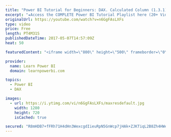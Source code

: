 ```yaml
---
title: "Power BI Tutorial for Beginners: DAX. Calculated Column (1.3.1)"
excerpt: "★Access the COMPLETE Power BI Tutorial Playlist here (20+ Videos)★ ☞ https://www.youtube.com/watch?v=1bysg... This Power BI Tutorial for Beginners & Excel Users, walks you through Step-by-Step in creating your first Power BI Dashboard (includes Download Files). This is meant as an introduction to Power"
originalUrl: https://youtube.com/watch?v=n6GgFAsLXFs
type: video
price: Free
length: PT4M31S
publishedDateTime: 2017-05-07T14:57:09Z
heat: 50

featuredContent: "<iframe width=\"800\" height=\"500\" frameborder=\"0\" src=\"https://www.youtube.com/embed/n6GgFAsLXFs\" allow=\"accelerometer; autoplay; encrypted-media; gyroscope; picture-in-picture\" allowfullscreen></iframe>"

provider:
  name: Learn Power BI
  domain: learnpowerbi.com

topics:
  - Power BI
  - DAX

images:
  - url: https://i.ytimg.com/vi/n6GgFAsLXFs/maxresdefault.jpg
    width: 1280
    height: 720
    isCached: true

secured: "R8mHDB7+fFRh71H4dHn3WexcgdIieuRpN5GnWcp7jHAk+ZJKTiqL2B8Zh4HWercUNtJRKrNNAekw2E1X0vswfo+eNvjQ+e2FzNOZcW3D+/rMTz6P2A7oF7mG0AEnKjqd/kLVRoLwOxYV2PPjPe8QW4psnugsCGSOnRBj4SHR/FTbOtCKKiouvIkCsMQ4n23uhpyWJQssMZ4RBm8CCdby4KpgIkAwaJ/QYdAl2tg8UdUIUVbSYuIbYO2ElsWTsXBsgb66ByWn38L+kwIUoKKnUUzD/TYhvB4pxUII5Pzep0qsbjkksyklYS4Ar73wh0OrPQzq5TI+a1ZcVKzUyGgnjnZwvw8rDC6M1wkfLC5TJVx0Qo+iL+DvRWO1KgDxfj+gMjNxo/AoNbGWZXf4Z7WtBn32LxiH5iznEMaKdm2HrQ0=;Aim9RCBv5AqxMtXsyRqmVg=="
---
```


